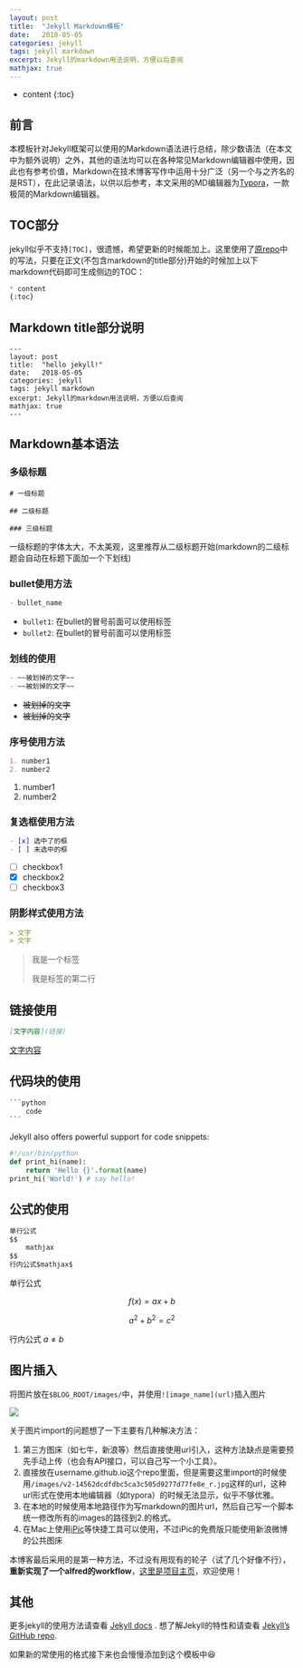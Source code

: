 ```yaml
---
layout: post
title:  "Jekyll Markdown模板"
date:   2018-05-05
categories: jekyll
tags: jekyll markdown
excerpt: Jekyll的markdown用法说明，方便以后查阅
mathjax: true
---
```


* content
{:toc}
## 前言

本模板针对Jekyll框架可以使用的Markdown语法进行总结，除少数语法（在本文中为额外说明）之外，其他的语法均可以在各种常见Markdown编辑器中使用，因此也有参考价值，Markdown在技术博客写作中运用十分广泛（另一个与之齐名的是RST），在此记录语法，以供以后参考，本文采用的MD编辑器为[Typora](https://typora.io)，一款极简的Markdown编辑器。



##  TOC部分


jekyll似乎不支持`[TOC]`，很遗憾，希望更新的时候能加上。这里使用了[原repo](https://github.com/Gaohaoyang/gaohaoyang.github.io)中的写法，只要在正文(不包含markdown的title部分)开始的时候加上以下markdown代码即可生成侧边的TOC：

```markdown
* content
{:toc}
```

##  Markdown title部分说明

```
---
layout: post
title:  "hello jekyll!"
date:   2018-05-05
categories: jekyll
tags: jekyll markdown
excerpt: Jekyll的markdown用法说明，方便以后查阅
mathjax: true
---
```



## Markdown基本语法

### 多级标题
```
# 一级标题

## 二级标题

### 三级标题
```
一级标题的字体太大，不太美观，这里推荐从二级标题开始(markdown的二级标题会自动在标题下面加一个下划线)



### bullet使用方法

```markdown
- bullet_name
```

- `bullet1`: 在bullet的冒号前面可以使用标签
- `bullet2`: 在bullet的冒号前面可以使用标签

### 划线的使用

```markdown
- ~~被划掉的文字~~
- ~~被划掉的文字~~
```

- ~~被划掉的文字~~
- ~~被划掉的文字~~

### 序号使用方法

```markdown
1. number1
2. number2
```

1. number1
2. number2

### 复选框使用方法

```markdown
- [x] 选中了的框
- [ ] 未选中的框
```

- [ ] checkbox1
- [x] checkbox2
- [ ] checkbox3

### 阴影样式使用方法

```markdown
> 文字
> 文字
```

> 我是一个标签
>
> 我是标签的第二行



## 链接使用

```markdown
[文字内容](链接)
```

[文字内容](链接)



## 代码块的使用

```markdown
​```python
	code
​```
```

Jekyll also offers powerful support for code snippets:

```python
#!/usr/bin/python
def print_hi(name):
	return 'Hello {}'.format(name)
print_hi('World!') # say hello!
```

## 公式的使用

```markdown
单行公式
$$
	mathjax
$$
行内公式$mathjax$
```

单行公式


$$
f(x) = ax + b
$$

$$
a^2 + b^2 = c^2
$$

行内公式 $a \neq b$



## 图片插入

将图片放在`$BLOG_ROOT/images/`中，并使用`![image_name](url)`插入图片

![](http://oodo7tmt3.bkt.clouddn.com/blog_20180526220800.jpg)



关于图片import的问题想了一下主要有几种解决方法：

1. 第三方图床（如七牛，新浪等）然后直接使用url引入，这种方法缺点是需要预先手动上传（也会有API接口，可以自己写一个小工具）。
2. 直接放在username.github.io这个repo里面，但是需要这里import的时候使用`/images/v2-14562dcdfdbc5ca3c505d9277d77fe8e_r.jpg`这样的url，这种url形式在使用本地编辑器（如typora）的时候无法显示，似乎不够优雅。
3. 在本地的时候使用本地路径作为写markdown的图片url，然后自己写一个脚本统一修改所有的images的路径到2.的格式。
4. 在Mac上使用[iPic](https://github.com/toolinbox/iPic)等快捷工具可以使用，不过iPic的免费版只能使用新浪微博的公共图床

本博客最后采用的是第一种方法，不过没有用现有的轮子（试了几个好像不行），**重新实现了一个alfred的workflow**，[这里是项目主页](https://github.com/princewang1994/markdown-img-upload)，欢迎使用！



## 其他


更多jekyll的使用方法请查看 [Jekyll docs][jekyll] . 想了解Jekyll的特性和请查看 [Jekyll’s GitHub repo][jekyll-gh]. 

[jekyll]:      http://jekyllrb.com
[jekyll-gh]:   https://github.com/jekyll/jekyll
[jekyll-help]: https://github.com/jekyll/jekyll-help


如果新的常使用的格式接下来也会慢慢添加到这个模板中😆
